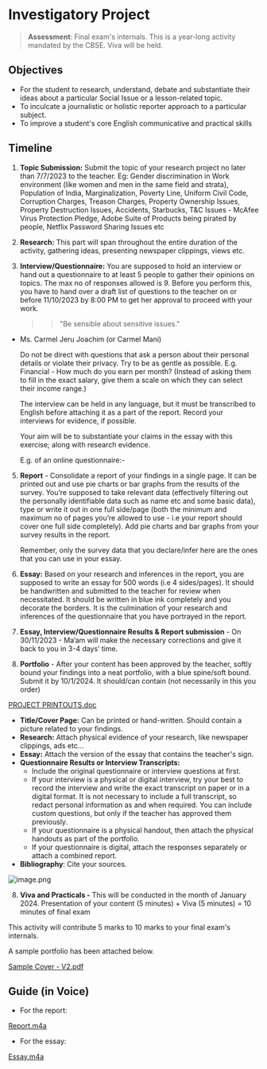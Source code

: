 # Investigatory Project

> **Assessment**: Final exam's internals. This is a year-long activity mandated by the CBSE. Viva will be held.

## Objectives

* For the student to research, understand, debate and substantiate their ideas about a particular Social Issue or a lesson-related topic.
* To inculcate a journalistic or holistic reporter approach to a particular subject.
* To improve a student's core English communicative and practical skills

## Timeline

1. **Topic Submission:** Submit the topic of your research project no later than 7/7/2023 to the teacher. Eg: Gender discrimination in Work environment (like women and men in the same field and strata), Population of India, Marginalization, Poverty Line, Uniform Civil Code, Corruption Charges, Treason Charges, Property Ownership Issues, Property Destruction Issues, Accidents, Starbucks, T\&C Issues - McAfee Virus Protection Pledge, Adobe Suite of Products being pirated by people, Netflix Password Sharing Issues etc
2. **Research:** This part will span throughout the entire duration of the activity, gathering ideas, presenting newspaper clippings, views etc.
3.  **Interview/Questionnaire:** You are supposed to hold an interview or hand out a questionnaire to at least 5 people to gather their opinions on topics. The max no of responses allowed is 9. Before you perform this, you have to hand over a draft list of questions to the teacher on or before 11/10/2023 by 8:00 PM to get her approval to proceed with your work.

    > > "Be sensible about sensitive issues."

*   Ms. Carmel Jeru Joachim (or Carmel Mani)

    Do not be direct with questions that ask a person about their personal details or violate their privacy. Try to be as gentle as possible. E.g. Financial - How much do you earn per month? (Instead of asking them to fill in the exact salary, give them a scale on which they can select their income range.)

    The interview can be held in any language, but it must be transcribed to English before attaching it as a part of the report. Record your interviews for evidence, if possible.

    Your aim will be to substantiate your claims in the essay with this exercise; along with research evidence.

    E.g. of an online questionnaire:-

5.  **Report** - Consolidate a report of your findings in a single page. It can be printed out and use pie charts or bar graphs from the results of the survey. You’re supposed to take relevant data (effectively filtering out the personally identifiable data such as name etc and some basic data), type or write it out in one full side/page (both the minimum and maximum no of pages you’re allowed to use - i.e your report should cover one full side completely). Add pie charts and bar graphs from your survey results in the report.

    Remember, only the survey data that you declare/infer here are the ones that you can use in your essay.
6. **Essay:** Based on your research and inferences in the report, you are supposed to write an essay for 500 words (i.e 4 sides/pages). It should be handwritten and submitted to the teacher for review when necessitated. It should be written in blue ink completely and you decorate the borders. It is the culmination of your research and inferences of the questionnaire that you have portrayed in the report.
7. **Essay, Interview/Questionnaire Results & Report submission** - On 30/11/2023 - Ma’am will make the necessary corrections and give it back to you in 3-4 days’ time.
8. **Portfolio** - After your content has been approved by the teacher, softly bound your findings into a neat portfolio, with a blue spine/soft bound. Submit it by 10/1/2024. It should/can contain (not necessarily in this you order)

[PROJECT PRINTOUTS.doc](https://res.craft.do/user/full/34ae8ebc-d508-7305-20e2-17e06364862c/doc/3491F8B8-527B-4029-A8C5-FBF1AF7CCE2D/adb1845a-b358-4206-b7f9-250c18e0fec0)

* **Title/Cover Page:** Can be printed or hand-written. Should contain a picture related to your findings.
* **Research:** Attach physical evidence of your research, like newspaper clippings, ads etc…
* **Essay:** Attach the version of the essay that contains the teacher's sign.
* **Questionnaire Results or Interview Transcripts:**
  * Include the original questionnaire or interview questions at first.
  * If your interview is a physical or digital interview, try your best to record the interview and write the exact transcript on paper or in a digital format. It is not necessary to include a full transcript, so redact personal information as and when required. You can include custom questions, but only if the teacher has approved them previously.
  * If your questionnaire is a physical handout, then attach the physical handouts as part of the portfolio.
  * If your questionnaire is digital, attach the responses separately or attach a combined report.
* **Bibliography**: Cite your sources.

![image.png](https://res.craft.do/user/full/34ae8ebc-d508-7305-20e2-17e06364862c/doc/3491F8B8-527B-4029-A8C5-FBF1AF7CCE2D/e1dbeeb3-686b-4a06-b361-df07ec50c6df)

8. **Viva and Practicals -** This will be conducted in the month of January 2024. Presentation of your content (5 minutes) + Viva (5 minutes) = 10 minutes of final exam

This activity will contribute 5 marks to 10 marks to your final exam's internals.

A sample portfolio has been attached below.

[Sample Cover - V2.pdf](https://res.craft.do/user/full/34ae8ebc-d508-7305-20e2-17e06364862c/doc/3491F8B8-527B-4029-A8C5-FBF1AF7CCE2D/907a8f3c-56be-460d-bb74-a92686bcd04f)

## Guide (in Voice)

* For the report:

[Report.m4a](https://res.craft.do/user/full/34ae8ebc-d508-7305-20e2-17e06364862c/doc/3491F8B8-527B-4029-A8C5-FBF1AF7CCE2D/B50715C5-FD11-4206-8917-B247857DA667\_2/8nz13dYg7W8yLo3Uay3tL2g8qwHKE2qHUDi5EifRHS8z/Report.m4a)

* For the essay:

[Essay.m4a](https://res.craft.do/user/full/34ae8ebc-d508-7305-20e2-17e06364862c/doc/3491F8B8-527B-4029-A8C5-FBF1AF7CCE2D/781E7135-BD3D-4600-97F8-47AC08EDAFD6\_2/WeSdPpGwzHYI9KdrX3cqkZSV7bJxFVhGCi1Ljr48qx0z/Essay.m4a)

